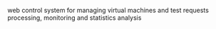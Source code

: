 web control system for managing virtual machines and test requests processing, monitoring and statistics analysis
